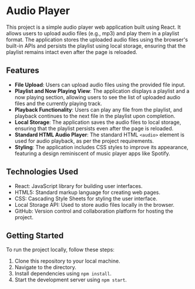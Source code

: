 # Audio Player

This project is a simple audio player web application built using React. It allows users to upload audio files (e.g., mp3) and play them in a playlist format. The application stores the uploaded audio files using the browser's built-in APIs and persists the playlist using local storage, ensuring that the playlist remains intact even after the page is reloaded.

## Features

- **File Upload**: Users can upload audio files using the provided file input.
- **Playlist and Now Playing View**: The application displays a playlist and a now playing section, allowing users to see the list of uploaded audio files and the currently playing track.
- **Playback Functionality**: Users can play any file from the playlist, and playback continues to the next file in the playlist upon completion.
- **Local Storage**: The application saves the audio files to local storage, ensuring that the playlist persists even after the page is reloaded.
- **Standard HTML Audio Player**: The standard HTML `<audio>` element is used for audio playback, as per the project requirements.
- **Styling**: The application includes CSS styles to improve its appearance, featuring a design reminiscent of music player apps like Spotify.

## Technologies Used

- React: JavaScript library for building user interfaces.
- HTML5: Standard markup language for creating web pages.
- CSS: Cascading Style Sheets for styling the user interface.
- Local Storage API: Used to store audio files locally in the browser.
- GitHub: Version control and collaboration platform for hosting the project.

## Getting Started

To run the project locally, follow these steps:

1. Clone this repository to your local machine.
2. Navigate to the directory.
3. Install dependencies using `npm install`.
4. Start the development server using `npm start`.
